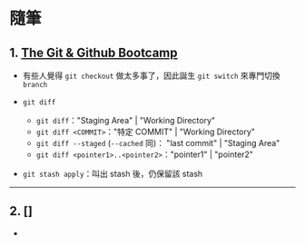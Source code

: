 <style> 
.imgBox{
  display: flex; 
  flex-direction: column; 
  margin: 5%; 
  justify-content: center;
  border: 2px solid black;
}
</style>

<!--  style  -->

###### <!-- ref -->

[the git & github bootcamp]: https://www.udemy.com/course/git-and-github-bootcamp/learn/lecture/24507864?start=0#overview

 <!-- ref -->

# 隨筆

## 1. [The Git & Github Bootcamp]

- 有些人覺得 `git checkout` 做太多事了，因此誕生 `git switch` 來專門切換 `branch`

- `git diff`

  - `git diff`："Staging Area" | "Working Directory"
  - `git diff <COMMIT>`："特定 COMMIT" | "Working Directory"
  - `git diff --staged` (`--cached` 同)： "last commit" | "Staging Area"
  - `git diff <pointer1>..<pointer2>`："pointer1" | "pointer2"

- `git stash apply`：叫出 stash 後，仍保留該 stash

---

## 2. []

-
